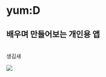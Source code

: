 # yum:D
## 배우며 만들어보는 개인용 앱
<br/>생김새

<img src="https://github.com/yumzi114/yumD/assets/95202277/fa1a9279-8e15-464a-bab9-dbb624ee5f77">